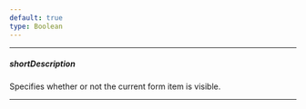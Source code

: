 ```yaml
---
default: true
type: Boolean
---
```

---
##### shortDescription
Specifies whether or not the current form item is visible.

---
